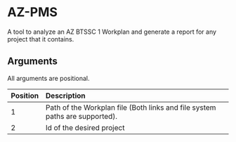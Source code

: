 # AZ-PMS
A tool to analyze an AZ BTSSC 1 Workplan and generate a report for any project that it contains.


## Arguments
All arguments are positional.

|Position | Description |
| :--- | :---|
| 1 | Path of the Workplan file (Both links and file system paths are supported). |
| 2 | Id of the desired project|

